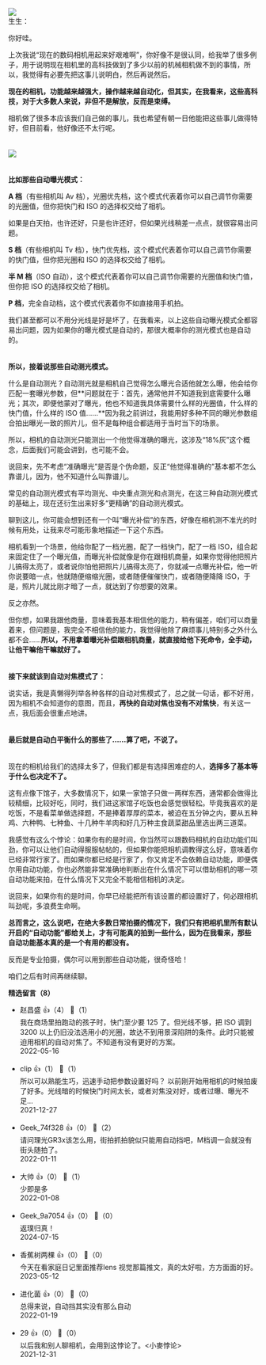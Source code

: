 [![](https://static001.geekbang.org/resource/image/76/64/76eea6129bc4c0463b2fac46a11c9e64.jpg?wh=750x360)](https://time.geekbang.org/column/article/471610)  
生生：

你好哇。

上次我说“现在的数码相机用起来好艰难啊”，你好像不是很认同，给我举了很多例子，用于说明现在相机里的高科技做到了多少以前的机械相机做不到的事情，所以，我觉得有必要先把这事儿说明白，然后再说然后。

**现在的相机，功能越来越强大，操作越来越自动化，但其实，在我看来，这些高科技，对于大多数人来说，非但不是解放，反而是束缚。**

相机做了很多本应该我们自己做的事儿，我也希望有朝一日他能把这些事儿做得特好，但目前看，他好像还不太行呢。  
　

![](https://static001.geekbang.org/resource/image/df/18/dfc61edfdcb24d0fbf2f5b47c8154a18.jpg?wh=2258x945)

　  
**比如那些自动曝光模式：**

**A 档**（有些相机叫 Av 档），光圈优先档，这个模式代表着你可以自己调节你需要的光圈值，但你把快门和 ISO 的选择权交给了相机。

如果是白天拍，也许还好，只是也许还好，但如果光线稍差一点点，就很容易出问题。

**S 档**（有些相机叫 Tv 档），快门优先档，这个模式代表着你可以自己调节你需要的快门值，但你把光圈和 ISO 的选择权交给了相机。

**半 M 档**（ISO 自动），这个模式代表着你可以自己调节你需要的光圈值和快门值，但你把 ISO 的选择权交给了相机。

**P 档**，完全自动档，这个模式代表着你不如直接用手机拍。

我们甚至都可以不用分光线是好是坏了，在我看来，以上这些自动曝光模式全都容易出问题，因为如果你的曝光模式是自动的，那很大概率你的测光模式也是自动的。

　  
**所以，接着说那些自动测光模式。**

什么是自动测光？自动测光就是相机自己觉得怎么曝光合适他就怎么曝，他会给你匹配一套曝光参数，但**问题就在于：首先，通常他并不知道我到底需要什么曝光；其次，即便他蒙对了曝光，他也不知道我具体需要什么样的光圈值，什么样的快门值，什么样的 ISO 值……**因为我之前讲过，我能用好多种不同的曝光参数组合拍出曝光一致的照片儿，但不是每种组合都适用于当时当下的场景。

所以，相机的自动测光只能测出一个他觉得准确的曝光，这涉及“18%灰”这个概念，后面我们可能会讲到，也可能不会。

说回来，先不考虑“准确曝光”是否是个伪命题，反正“他觉得准确的”基本都不怎么靠谱儿，因为，他不知道什么叫靠谱儿。

常见的自动测光模式有平均测光、中央重点测光和点测光，在这三种自动测光模式的基础上，现在还衍生出来好多“更精确”的自动测光模式。

聊到这儿，你可能会想到还有一个叫“曝光补偿”的东西，好像在相机测不准光的时候有用处，让我来尽可能形象地描述一下这个东西。

相机看到一个场景，他给你配了一档光圈，配了一档快门，配了一档 ISO，组合起来固定住了一个曝光值，而曝光补偿就像是你在跟相机商量，如果你觉得他把照片儿搞得太亮了，或者说你怕他把照片儿搞得太亮了，你就减一点曝光补偿，他一听你说要暗一点，他就随便缩缩光圈，或者随便催催快门，或者随便降降 ISO，于是，照片儿就比刚才暗了一点，就达到了你想要的效果。

反之亦然。

但你想，如果我跟他商量，意味着我基本相信他的能力，稍有偏差，咱们可以商量着来，但问题是，我完全不相信他的能力，我觉得他除了麻烦事儿特别多之外什么都不会……**所以，不用拿着曝光补偿跟相机商量，就直接给他下死命令，全手动，让他干嘛他干嘛就好了。**  
　

**接下来就该到自动对焦模式了：**

说实话，我是真懒得列举各种各样的自动对焦模式了，总之就一句话，都不好用，因为相机不会知道你的意图，而且，**再快的自动对焦也没有不对焦快**，有关这一点，我后面会很重点地讲。  
　

**最后就是自动白平衡什么的那些了……算了吧，不说了。**  
　

现在的相机给我们的选择太多了，但我们都是有选择困难症的人，**选择多了基本等于什么也决定不了。**

这有点像下馆子，大多数情况下，如果一家馆子只做一两样东西，通常都会做得比较精细，比较好吃，同时，我们进这家馆子吃饭也会感觉很轻松。毕竟我喜欢的是吃饭，不是看菜单做选择题，不是捧着厚厚的菜本，被迫在五分钟之内，要从五种鸡、六种鸭、七种鱼、十几种牛羊肉和好几万种主食蔬菜甜品里选出两三道菜。

我感觉有这么个悖论：如果你有的是时间，你当然可以跟数码相机的自动功能们叫劲，你可以让他们自动得服服帖帖的，但如果你能把相机调教得这么好，意味着你已经非常行家了。而如果你都已经是行家了，你又肯定不会依赖自动功能，即便偶尔用自动功能，你也必然能非常准确地判断出在什么情况下可以借助相机的哪一项自动功能来拍，在什么情况下又完全不能相信相机的决定。

说回来，如果你有的是时间，你早已经能把所有该设置的都设置好了，何必跟相机叫劲呢，多浪费生命啊。

**总而言之，这么说吧，在绝大多数日常拍摄的情况下，我们只有把相机里所有默认开启的“自动功能”都给关上，才有可能真的拍到一些什么，因为在我看来，那些自动功能基本真的是一个有用的都没有。**

反而是专业拍摄，偶尔可以用到那些自动功能，很奇怪哈！

咱们之后有时间再继续聊。
<div><strong>精选留言（8）</strong></div><ul>
<li><span>赵昌盛</span> 👍（4） 💬（1）<div>我在商场里拍跑动的孩子时，快门至少要 125 了。但光线不够，把 ISO 调到 3200 以上仍旧没法选用小的光圈，故达不到用景深陷阱的条件。此时只能被迫用相机的自动对焦了。不知道有没有更好的方案。</div>2022-05-16</li><br/><li><span>clip</span> 👍（1） 💬（1）<div>所以可以熟能生巧，迅速手动把参数设置好吗？
以前刚开始用相机的时候拍废了好多。光线暗的时候快门时间太长，或者对焦没对好，或者过曝、曝光不足…</div>2021-12-27</li><br/><li><span>Geek_74f328</span> 👍（0） 💬（2）<div>请问理光GR3x该怎么用，街拍抓拍貌似只能用自动挡吧，M档调一会就没有街头随拍了。</div>2022-01-11</li><br/><li><span>大帅</span> 👍（0） 💬（1）<div>少即是多</div>2022-01-08</li><br/><li><span>Geek_9a7054</span> 👍（0） 💬（0）<div>返璞归真！</div>2024-07-15</li><br/><li><span>香蕉树两棵</span> 👍（0） 💬（0）<div>今天在看家庭日记里面推荐lens 视觉那篇推文，真的太好啦，方方面面的好。</div>2023-05-12</li><br/><li><span>进化菌</span> 👍（0） 💬（0）<div>总得来说，自动挡其实没有那么自动</div>2022-01-19</li><br/><li><span>29</span> 👍（0） 💬（0）<div>以后我和别人聊相机，会用到这悖论了。&lt;小麥悖论&gt;</div>2021-12-31</li><br/>
</ul>